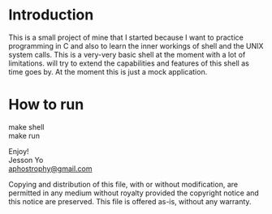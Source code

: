 # Introduction

This is a small project of mine that I started because I want to practice programming in C and also to learn the inner workings of shell and the UNIX system calls. This is a very-very basic shell at the moment with a lot of limitations. will try to extend the capabilities and features of this shell as time goes by. At the moment this is just a mock application.

# How to run

make shell  
make run

Enjoy!  
Jesson Yo  
aphostrophy@gmail.com

Copying and distribution of this file, with or without modification,
are permitted in any medium without royalty provided the copyright
notice and this notice are preserved. This file is offered as-is,
without any warranty.
